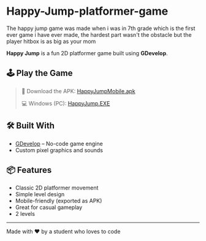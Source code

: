 # Happy-Jump-platformer-game
The happy jump game was made when i was in 7th grade which is the first ever game i have ever made, the hardest part wasn't the obstacle but the player hitbox is as big as your mom

**Happy Jump** is a fun 2D platformer game built using **GDevelop**. 

## 🕹️ Play the Game

> 📱 Download the APK:  [HappyJumpMobile.apk](HappyJumpMobile.apk)
>
> 💻 Windows (PC):
> [HappyJump.EXE](HappyJump.exe)

## 🛠 Built With

- [GDevelop](https://gdevelop.io/) – No-code game engine
- Custom pixel graphics and sounds

## 📦 Features

- Classic 2D platformer movement
- Simple level design
- Mobile-friendly (exported as APK)
- Great for casual gameplay
- 2 levels


---

Made with ❤️ by a student who loves to code

